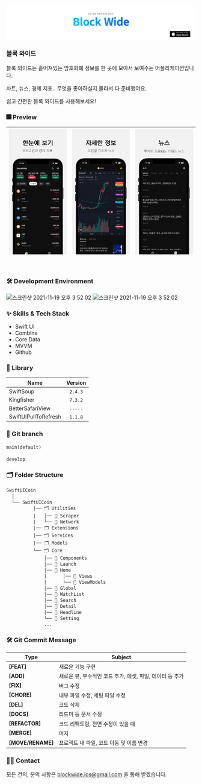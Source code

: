 <p>
  <a href = "https://apps.apple.com/us/app/%EB%B8%94%EB%A1%9D%EC%99%80%EC%9D%B4%EB%93%9C/id6444627253">
    <img src = "https://github.com/mwoo-git/SwiftUICoin/blob/main/SwiftUICoin/Image/1.png">
  </a>
</p>

### 블록 와이드
블록 와이드는 흩어져있는 암호화폐 정보를 한 곳에 모아서 보여주는 어플리케이션입니다.

차트, 뉴스, 경제 지표.. 무엇을 좋아하실지 몰라서 다 준비했어요. 

쉽고 간편한 블록 와이드를 사용해보세요!
<br/>

### 🎆 Preview
|<img src="https://github.com/mwoo-git/SwiftUICoin/blob/main/SwiftUICoin/Image/01.png" width="300">|<img src="https://github.com/mwoo-git/SwiftUICoin/blob/main/SwiftUICoin/Image/02.png" width="300">|<img src="https://github.com/mwoo-git/SwiftUICoin/blob/main/SwiftUICoin/Image/03.png" width="300">|
|:-:|:-:|:-:|

<br/>

### 🛠 Development Environment

<img width="77" alt="스크린샷 2021-11-19 오후 3 52 02" src="https://img.shields.io/badge/iOS-14.0+-silver"> <img width="95" alt="스크린샷 2021-11-19 오후 3 52 02" src="https://img.shields.io/badge/Xcode-13.2-blue">
<br/>

### :sparkles: Skills & Tech Stack
* Swift UI
* Combine
* Core Data
* MVVM
* Github

### 🎁 Library

| Name              | Version |
| ----------------- | :-----: |
| SwiftSoup         | `2.4.3` |
| Kingfisher        | `7.3.2` |
| BetterSafariView  | `-----` |
| SwiftUIPullToRefresh| `1.1.8` |

### 🔀 Git branch

```
main(default)

develop
```

### 🗂 Folder Structure

```
SwiftUICoin
  |
  └── SwiftUICoin
          |── 🗂 Utilities
          |   │── 📁 Scraper
          |   └── 📁 Network
          |── 🗂 Extensions
          |── 🗂 Services
          |── 🗂 Models
          └── 🗂 Core
              │── 📁 Components
              │── 📁 Launch
              │── 📁 Home
              |      │── 📁 Views
              |      └── 📁 ViewModels
              │── 📁 Global
              │── 📁 WatchList
              │── 📁 Search
              │── 📁 Detail
              │── 📁 Headline
              └── 📁 Setting
              ...
```

### 🛠 Git Commit Message
|Type|Subject|
|---|---|
|**[FEAT]**|새로운 기능 구현|
|**[ADD]**|새로운 뷰, 부수적인 코드 추가, 에셋, 파일, 데이터 등 추가|
|**[FIX]**|버그 수정|
|**[CHORE]**|내부 파일 수정, 세팅 파일 수정|
|**[DEL]**|코드 삭제|
|**[DOCS]**|리드미 등 문서 수정|
|**[REFACTOR]**|코드 리팩토링, 전면 수정이 있을 때| 
|**[MERGE]**|머지|
|**[MOVE/RENAME]**|프로젝트 내 파일, 코드 이동 및 이름 변경|

### 🧑‍💻 Contact

모든 건의, 문의 사항은 blockwide.ios@gmail.com 을 통해 받겠습니다.

<br/>

